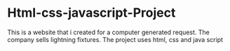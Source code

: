 # Html-css-javascript-Project
This is a website that i created for a computer generated request. The company sells lightning fixtures. The project uses html, css and java script
